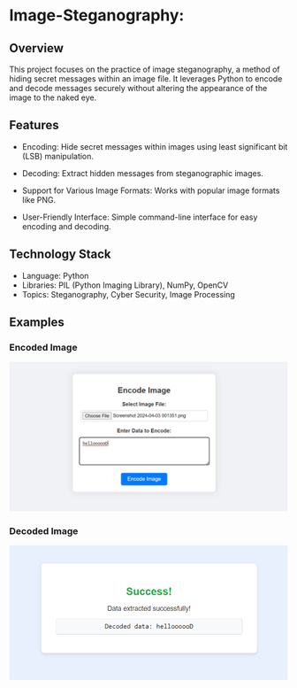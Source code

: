 # Image-Steganography: 

## Overview
This project focuses on the practice of image steganography, a method of hiding secret messages within an image file. It leverages Python to encode and decode messages securely without altering the appearance of the image to the naked eye.

## Features
- Encoding: Hide secret messages within images using least significant bit (LSB) manipulation.

- Decoding: Extract hidden messages from steganographic images.
- Support for Various Image Formats: Works with popular image formats like PNG.
- User-Friendly Interface: Simple command-line interface for easy encoding and decoding.
  

## Technology Stack
- Language: Python
- Libraries: PIL (Python Imaging Library), NumPy, OpenCV
- Topics: Steganography, Cyber Security, Image Processing
## Examples

### Encoded Image
![Original Image](Image-Steganography-main/images/encode.png)

### Decoded Image
![Encoded Image](Image-Steganography-main/images/decode.png)
